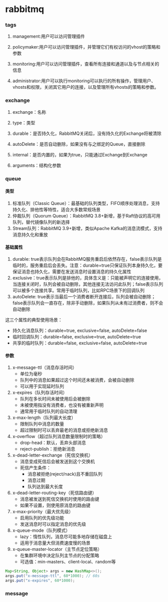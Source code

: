 # rabbitmq


### tags

1. management:用户可以访问管理插件

2. policymaker:用户可以访问管理插件，并管理它们有权访问的vhost的策略和参数

3. monitoring:用户可以访问管理插件，查看所有连接和通道以及与节点相关的信息

4. administrator:用户可以执行monitoring可以执行的所有操作，管理用户、vhosts和权限，关闭其它用户的连接，以及管理所有vhosts的策略和参数。

### exchange

1. exchange：名称

2. type：类型

3. durable：是否持久化，RabbitMQ关闭后，没有持久化的Exchange将被清除

4. autoDelete：是否自动删除，如果没有与之绑定的Queue，直接删除

5. internal：是否内置的，如果为true，只能通过Exchange到Exchange

6. arguments：结构化参数

### queue

#### 类型

1. 标准队列（Classic Queue）：最基础的队列类型，FIFO顺序处理消息，支持持久化、排他性等特性，适合大多数常规场景
2. 仲裁队列（Quorum Queue）：RabbitMQ 3.8+新增，基于Raft协议的高可用队列，替代镜像队列的新选择
3. Stream队列：RabbitMQ 3.9+新增，类似Apache Kafka的消息流模式，支持消息持久化和重放


#### 基础属性

1. durable: true表示队列会在RabbitMQ服务重启后依然存在，false表示队列是临时的，服务重启后会丢失。注意：durable=true只保证队列本身持久化，要保证消息也持久化，需要在发送消息时设置消息的持久化属性
2. exclusive：true表示队列是排他的，具体含义是：只能被声明它的连接使用，当连接关闭时，队列会被自动删除，其他连接无法访问此队列；false表示队列可以被多个连接共享。常用于临时队列，比如RPC场景下的回调队列
3. autoDelete: true表示当最后一个消费者断开连接后，队列会被自动删除；false表示队列会一直存在，除非手动删除，如果队列从未有过消费者，则不会自动删除

这三个属性的典型使用场景：

* 持久化消息队列：durable=true, exclusive=false, autoDelete=false
* 临时回调队列：durable=false, exclusive=true, autoDelete=true
* 共享的临时队列：durable=false, exclusive=false, autoDelete=true

#### 参数

1. x-message-ttl（消息存活时间）
   * 单位为毫秒
   * 队列中的消息如果超过这个时间还未被消费，会被自动删除
   * 可以用于实现延时队列
2. x-expires（队列存活时间）
   * 队列在多长时间未被使用后会被删除
   * 未被使用指没有消费者，也没有被重新声明
   * 通常用于临时队列的自动清理
3. x-max-length（队列最大长度）
   * 限制队列中消息的数量
   * 超过限制时可以丢弃最老的消息或拒绝新消息 
4. x-overflow（超过队列消息数量限制时的策略）
   * drop-head：默认，丢弃头部消息
   * reject-publish：拒绝新消息
5. x-dead-letter-exchange（死信交换机）
   * 消息变成死信后会被发送到这个交换机
   * 死信产生条件：
     * 消息被拒绝(reject/nack)且不重回队列
     * 消息过期
     * 队列达到最大长度
6. x-dead-letter-routing-key（死信路由键）
   * 消息被发送到死信交换机时使用的路由键
   * 如果不设置，则使用原消息的路由键
7. x-max-priority（最大优先级）
   * 启用队列的优先级功能
   * 发送消息时可以指定消息的优先级
8. x-queue-mode（队列模式）
   * lazy：惰性队列，消息尽可能多地存储在磁盘上
   * 适用于消息量大但消费速度慢的场景
9. x-queue-master-locator（主节点定位策略）
   * 在集群环境中决定队列主节点的分配策略
   * 可选值：min-masters、client-local、random等

```java
Map<String, Object> args = new HashMap<>();
args.put("x-message-ttl", 60*1000); // 60s
args.put("x-expires", 60*1000); 


```



### message

